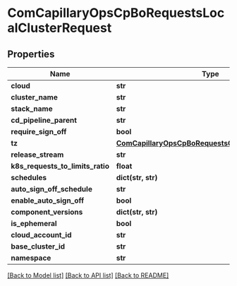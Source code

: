 # ComCapillaryOpsCpBoRequestsLocalClusterRequest

## Properties
Name | Type | Description | Notes
------------ | ------------- | ------------- | -------------
**cloud** | **str** |  | [optional] 
**cluster_name** | **str** |  | [optional] 
**stack_name** | **str** |  | [optional] 
**cd_pipeline_parent** | **str** |  | [optional] 
**require_sign_off** | **bool** |  | [optional] 
**tz** | [**ComCapillaryOpsCpBoRequestsGCPClusterRequestTz**](ComCapillaryOpsCpBoRequestsGCPClusterRequestTz.md) |  | [optional] 
**release_stream** | **str** |  | [optional] 
**k8s_requests_to_limits_ratio** | **float** |  | [optional] 
**schedules** | **dict(str, str)** |  | [optional] 
**auto_sign_off_schedule** | **str** |  | [optional] 
**enable_auto_sign_off** | **bool** |  | [optional] 
**component_versions** | **dict(str, str)** |  | [optional] 
**is_ephemeral** | **bool** |  | [optional] 
**cloud_account_id** | **str** |  | [optional] 
**base_cluster_id** | **str** |  | [optional] 
**namespace** | **str** |  | [optional] 

[[Back to Model list]](../README.md#documentation-for-models) [[Back to API list]](../README.md#documentation-for-api-endpoints) [[Back to README]](../README.md)

